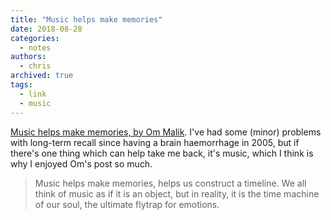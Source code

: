 ```yaml
---
title: "Music helps make memories"
date: 2018-08-28
categories:
  - notes
authors:
  - chris
archived: true
tags:
  - link
  - music
---
```


[Music helps make memories, by Om Malik](https://om.co/2018/08/26/music-helps-make-memories/). I've had some (minor) problems with long-term recall since having a brain haemorrhage in 2005, but if there's one thing which can help take me back, it's music, which I think is why I enjoyed Om's post so much.

> Music helps make memories, helps us construct a timeline. We all think of music as if it is an object, but in reality, it is the time machine of our soul, the ultimate flytrap for emotions.
